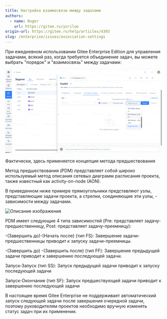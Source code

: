 ```yaml
---
title: Настройка взаимосвязи между задачами
authors:
  - name: Roger
    url: https://gitee.ru/yuriluo
origin-url: https://gitee.ru/help/articles/4303
slug: /enterprise/issues/association-settings
---
```


При ежедневном использовании Gitee Enterprise Edition для управления задачами, всякий раз, когда требуется объединение задач, вы можете выбрать "порядок" и "взаимосвязь" между задачами:

![Описание изображения](assets/image292.png)

Фактически, здесь применяется концепция метода предшествования

Метод предшествования (PDM) представляет собой широко используемый метод описания сетевых диаграмм расписания проекта, также известный как activity-on-node (AON).

В приведенном ниже примере прямоугольники представляют узлы, представляющие задачи проекта, а стрелки, соединяющие эти узлы, - зависимости между задачами.

![Описание изображения](https://images.gitee.ru/uploads/images/2020/0521/171423_f8a1b2ca_5370906.png )

PDM имеет следующие 4 типа зависимостей (Pre: представляет задачу-предшественницу, Post: представляет задачу-преемницу):

-(Завершить до)-(Начать после) (тип FS): Завершение задачи-предшественницы приводит к запуску задачи-преемницы.

-(Завершить до) -(Завершить после) (тип FF): Завершение предыдущей задачи приводит к завершению последующей задачи.

Запуск-Запуск (тип SS): Запуск предыдущей задачи приводит к запуску последующей задачи

Запуск-Окончание (тип SF): Запуск предшествующей задачи приводит к завершению последующей задачи

В настоящее время Gitee Enterprise не поддерживает автоматический запуск следующей задачи после завершения очередной задачи, поэтому руководителям проектов необходимо вручную изменять статус задач при их применении.